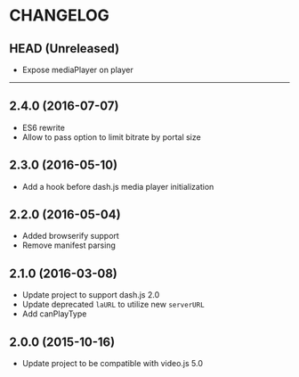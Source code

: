 CHANGELOG
=========

## HEAD (Unreleased)
* Expose mediaPlayer on player

--------------------

## 2.4.0 (2016-07-07)
* ES6 rewrite
* Allow to pass option to limit bitrate by portal size

## 2.3.0 (2016-05-10)
* Add a hook before dash.js media player initialization

## 2.2.0 (2016-05-04)
* Added browserify support
* Remove manifest parsing

## 2.1.0 (2016-03-08)
* Update project to support dash.js 2.0
* Update deprecated `laURL` to utilize new `serverURL`
* Add canPlayType

## 2.0.0 (2015-10-16)
* Update project to be compatible with video.js 5.0

